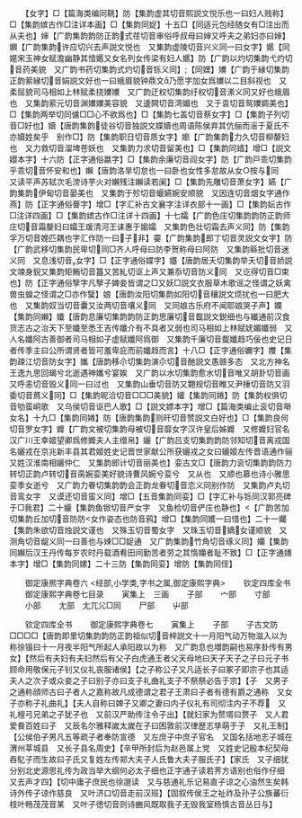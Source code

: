 <!-- { "loadSidebar": true } -->
　　【女字】□【篇海类编同鞉】防【集韵虚其切音熙説文悦乐也一曰妇人贱称】□【集韵嫔古作□注详本画】□【集韵同娖】十五□【同适元包经随女有□注出而从夫也】婶【广韵集韵韵防正韵式荏切音审俗呼叔母曰婶又呼夫之弟妇亦曰婶】嬹【广韵集韵许应切兴去声説文悦也　又集韵虚陵切音兴义同一曰女字】嬺【同嫟宋玉神女赋澹幽静其愔嬺又女名列女传梁有妇人嬺】防【广韵以灼切集韵弋灼切音药美貌　又广韵书药切集韵式灼切音铄义同】【同嫼】嬽【广韵于縁切集韵正韵萦縁切音娟説文好也一曰蛾眉貌钟鼎文乃愿字加女爲嬽以二目斜视也　又柔屈貌司马相如上林赋柔挠嬽嬽　又广韵迂权切集韵纡权切音潫义同又好也蛾眉也　又集韵萦元切音渊嬽嬽美容貌　又逶闗切音湾媚也　又于袁切音鸳嬽婤美也】□【集韵两举切同儢□□心不欲爲也】□【集韵七盖切音蔡女字】□【集韵子列切音□好也】嬻【唐韵集韵徒谷切音独説文媟嬻也周语陈侯弃其伉俪而滛于夏氏不亦嬻姓矣乎　别作□】防【集韵职日切音质女字】嬼【广韵集韵力久切音柳嫠妇也　又力救切音溜埤苍妖也　又集韵力求切音留美也】□【集韵同嫱】增□【説文嬛本字】十六防【正字通俗嬴字】□【集韵余廉切音阎女字】防【广韵戸乖切集韵乎乖切音怀安和也】嬾【唐韵洛旱切怠也一曰卧也女性多怠故从女○按与同　又读平声苏轼次毛滂诗芋火对嬾残注嬾读若阑】□【集韵先雕切音萧女字】嬿【广韵集韵伊甸切音晏美也　又集韵于殄切音蝘嬿婉安顺貌　又因连切音烟女字通作燕】防【正字通俗瞢字】增□【字汇补古文襄字注详衣部十一画】□【集韵妘古作□注详四画】□【集韵嫔古作□注详十四画】十七孀【广韵色庄切集韵韵防正韵师庄切音霜嫠妇曰孀王瑗清河王诔惠于媰孀　又集韵色壮切霜去声义同】防【集韵孚万切音娩匹耦也字汇作防一曰子非】孁【广韵集韵郎丁切音灵説文女字】防【广韵武移切集韵民卑切同□齐人呼母曰防李贺称母曰阿防　又集韵緜批切音迷义同　又息浅切音女字】□【正字通俗媟字】孂【唐韵居夭切集韵举夭切音娇説文竦身貎又集韵矩鲔切音簋又苦糺切讴上声又兼忝切音防义同　又讫得切音□束也】防【正字通俗孼字凡孼子婢妾皆谓之□又妖□説文衣服草木歌谣之怪谓之妖禽兽虫蝗之怪谓之□亦作蠥】娘【唐韵汝阳切集韵如阳切音穰説文烦扰也一曰肥大也　又集韵奴当切音囊又汝两切音壤义同　又同娘古乐府不闻耶娘哭子声】孄【集韵同嬾】孅【唐韵息廉切集韵韵防正韵思廉切音韯説文鋭细也与纎通前汉食货志古之治天下至孅至悉王吉传孅介有不具者又弱也司马相如上林赋妩媚孅弱　又人名孅阿古善御者司马相如子虚赋孅阿爲御　又集韵千廉切音韯孅趋巧佞也史记日者传季主曰公所谓贤者皆可羞卑庇而前孅趋而言】十八□【正字通俗嬭字】孇【集韵疎江切音防女字】孈【唐韵移尒切集韵演尒切音酏説文愚赣多态　又北方神名王逸九思回朅兮北逝遇神孈兮宴娭　又广韵以水切集韵愈水切音唯又胡卦切音画又呼恚切音毁义同一曰过也　又集韵山垂切音防又翾规切音睢又尹捶切音防又羽委切音蔿义同】□【集韵昵洽切音□□□美貌】孉【集韵同婘】防【集韵权俱切音劬蛮峒歌　又乌侯切音讴巴人歌】□【説文嫖本字】增□【篇海类编止衮切音啭女名】十九□【集韵同婘】防【唐韵集韵则旰切音赞説文白好也】□【集韵良何切音罗女字】孊【广韵文被切集韵母被切音靡女字汉许皇后姊孊　又修孊妇官名汉广川王幸姬望卿爲修孊夫人主缯帛】孋【广韵吕支切集韵韵防邻知切音离戎国名孋戎在京兆新丰县其君姬姓史记晋世家献公所获孋戎之女曰孋姬左传晋语通作骊　又姓汉淮南相孋仲仁　又集韵郎计切音丽美也】娈古文□【唐韵力衮切集韵韵防力转切正韵卢转切音脔婉娈美好貌诗曹风婉兮娈兮　又从也　又顺也慕也诗小雅思娈季女逝兮　又广韵力眷切集韵韵会正韵龙眷切音恋义同别作防　又集韵卢丸切音鸾女字　又谟还切音蛮义同】增□【五音集韵同娈】□【字汇补与铄同汉郭亮碑于□我君】二十孍【集韵鱼锨切音严女字　又鱼检切音俨庄也静也】【广韵苦加切集韵丘加切音防防女作姿态也防音鸦】增□【集韵同嬳一曰惜也】二十一孎【集韵朱欲切音烛説文谨也　又殊玉切音蜀女字　又珠玉切音嫡女谨顺貌　又测角切音龊义同一曰善也与娕□□娖通　又广韵集韵竹角切音琢义同】孏【集韵同嬾后汉王丹传每岁农时丹载酒肴田间勤苦者劳之其惰孏者耻不致】□【正字通嫸本字】增□【集韵同嫘】二十三防【集韵同娈】增防【集韵同侄】

　　御定康熈字典卷六
<经部,小学类,字书之属,御定康熙字典>
　　钦定四库全书
　　御定康熙字典卷七目录
　　寅集上　三画
　　子部
　　宀部
　　寸部
　　小部
　　尢部　尢兀尣□同
　　尸部
　　屮部

　　钦定四库全书
　　御定康熙字典卷七
　　寅集上
　　子部
　　子古文防□□□□【唐韵即里切集韵韵防正韵祖似切音梓説文十一月阳气动万物滋入以为称徐锴曰十一月夜半阳气所起人承阳故以为称　又广韵息也増韵嗣也易序卦传有男女】【然后有夫妇有夫妇然后有父子白虎通王者父天母地曰天子天子之子曰元子书顾命用敬保元子钊又仪礼丧服诸侯】【之子称公子又凡适长子曰冢子即宗子也其适夫人之次子或众妾之子曰别子亦曰支子礼曲礼支子不祭祭必告于宗】【子　又男子之通称顔师古曰子者人之嘉称故凡成德谓之君子王肃曰子者有德有爵之通称　又女子亦称子礼曲礼】【夫人自称曰婢子又卿之妻曰内子仪礼有司彻注内子不荐　又礼檀弓兄弟之子犹子也　又前汉严助传注令子出】【就妇家为赘壻曰赘子　又人君爱飬百姓曰子　又辰名尔雅释嵗太嵗在子曰困敦前汉律歴志孳萌于子　又礼王制】【公侯伯子男凡五等疏子者奉防宣德　又左庶子中庶子官名　又国名括地志子城在渭州莘城县　又长子县名周史】【辛甲所封后为赵邑属上党　又姓史记殷本纪契母吞鳦子而生故曰子氏又复姓左传郑大夫子人氏鲁大夫子服氏子】【家氏　又子细犹分别北史源思礼传为政当举大纲何必太子细也正字通子读若荠方语别也俗作仔细　又去声才四】【切中庸子庶民也徐邈读　又与慈通礼乐记易直子谅之心油然生矣韩诗外传子谅作慈良　又叶济口切音走前汉班】【固叙传侯王之祉祚及孙子公族蕃衍枝叶畅茂茂音某　又叶子徳切音则诗豳风既取我子无毁我室杨慎古音丛日与】
